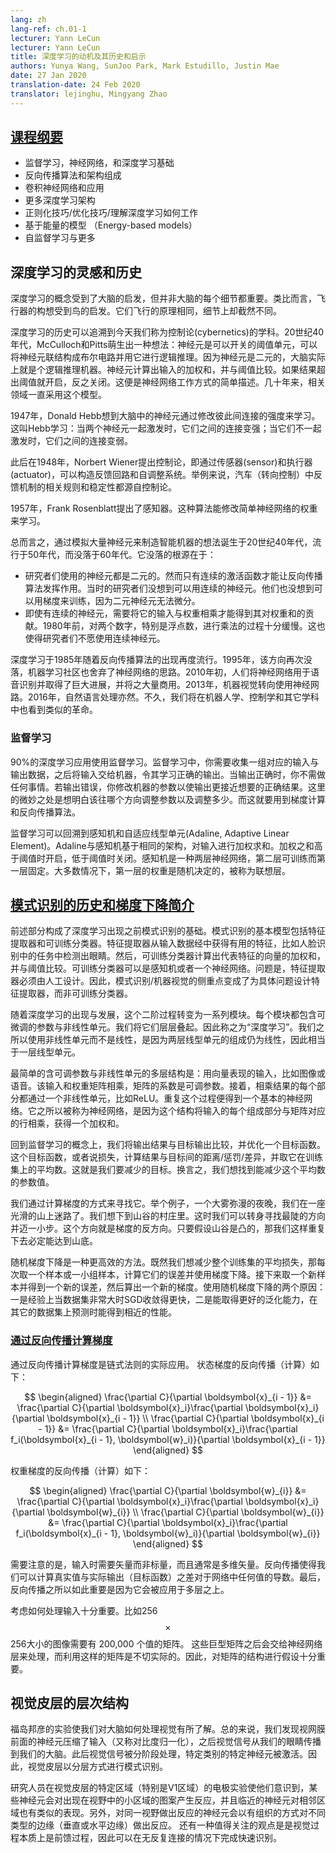 ```yaml
---
lang: zh
lang-ref: ch.01-1
lecturer: Yann LeCun
lecturer: Yann LeCun
title: 深度学习的动机及其历史和启示
authors: Yunya Wang, SunJoo Park, Mark Estudillo, Justin Mae
date: 27 Jan 2020
translation-date: 24 Feb 2020
translator: lejinghu, Mingyang Zhao
---
```


## [课程纲要](https://www.youtube.com/watch?v=0bMe_vCZo30&t=217s)

- 监督学习，神经网络，和深度学习基础
- 反向传播算法和架构组成
- 卷积神经网络和应用
- 更多深度学习架构
- 正则化技巧/优化技巧/理解深度学习如何工作
- 基于能量的模型 （Energy-based models）
- 自监督学习与更多


## 深度学习的灵感和历史

深度学习的概念受到了大脑的启发，但并非大脑的每个细节都重要。类比而言，飞行器的构想受到鸟的启发。它们飞行的原理相同，细节上却截然不同。

深度学习的历史可以追溯到今天我们称为控制论(cybernetics)的学科。20世纪40年代，McCulloch和Pitts萌生出一种想法：神经元是可以开关的阈值单元，可以将神经元联结构成布尔电路并用它进行逻辑推理。因为神经元是二元的，大脑实际上就是个逻辑推理机器。神经元计算出输入的加权和，并与阈值比较。如果结果超出阈值就开启，反之关闭。这便是神经网络工作方式的简单描述。几十年来，相关领域一直采用这个模型。

1947年，Donald Hebb想到大脑中的神经元通过修改彼此间连接的强度来学习。这叫Hebb学习：当两个神经元一起激发时，它们之间的连接变强；当它们不一起激发时，它们之间的连接变弱。

此后在1948年，Norbert Wiener提出控制论，即通过传感器(sensor)和执行器(actuator)，可以构造反馈回路和自调整系统。举例来说，汽车（转向控制）中反馈机制的相关规则和稳定性都源自控制论。

1957年，Frank Rosenblatt提出了感知器。这种算法能修改简单神经网络的权重来学习。

总而言之，通过模拟大量神经元来制造智能机器的想法诞生于20世纪40年代，流行于50年代，而没落于60年代。它没落的根源在于：

- 研究者们使用的神经元都是二元的。然而只有连续的激活函数才能让反向传播算法发挥作用。当时的研究者们没想到可以用连续的神经元。他们也没想到可以用梯度来训练，因为二元神经元无法微分。
- 即使有连续的神经元，需要将它的输入与权重相乘才能得到其对权重和的贡献。1980年前，对两个数字，特别是浮点数，进行乘法的过程十分缓慢。这也使得研究者们不愿使用连续神经元。

深度学习于1985年随着反向传播算法的出现再度流行。1995年，该方向再次没落，机器学习社区也舍弃了神经网络的思路。2010年初，人们将神经网络用于语音识别并取得了巨大进展，并将之大量商用。2013年，机器视觉转向使用神经网路。2016年，自然语言处理亦然。不久，我们将在机器人学、控制学和其它学科中也看到类似的革命。


### 监督学习

$90\%$的深度学习应用使用监督学习。监督学习中，你需要收集一组对应的输入与输出数据，之后将输入交给机器，令其学习正确的输出。当输出正确时，你不需做任何事情。若输出错误，你修改机器的参数以使输出更接近想要的正确结果。这里的微妙之处是想明白该往哪个方向调整参数以及调整多少。而这就要用到梯度计算和反向传播算法。

监督学习可以回溯到感知机和自适应线型单元(Adaline, Adaptive Linear Element)。Adaline与感知机基于相同的架构，对输入进行加权求和。加权之和高于阈值时开启，低于阈值时关闭。感知机是一种两层神经网络，第二层可训练而第一层固定。大多数情况下，第一层的权重是随机决定的，被称为联想层。


## [模式识别的历史和梯度下降简介](https://www.youtube.com/watch?v=0bMe_vCZo30&t=1461s)

前述部分构成了深度学习出现之前模式识别的基础。模式识别的基本模型包括特征提取器和可训练分类器。特征提取器从输入数据经中获得有用的特征，比如人脸识别中的任务中检测出眼睛。然后，可训练分类器计算出代表特征的向量的加权和，并与阈值比较。可训练分类器可以是感知机或者一个神经网络。问题是，特征提取器必须由人工设计。因此，模式识别/机器视觉的侧重点变成了为具体问题设计特征提取器，而非可训练分类器。

随着深度学习的出现与发展，这个二阶过程转变为一系列模块。每个模块都包含可微调的参数与非线性单元。我们将它们层层叠起。因此称之为“深度学习”。我们之所以使用非线性单元而不是线性，是因为两层线型单元的组成仍为线性，因此相当于一层线型单元。

最简单的含可调参数与非线性单元的多层结构是：用向量表现的输入，比如图像或语音。该输入和权重矩阵相乘，矩阵的系数是可调参数。接着，相乘结果的每个部分都通过一个非线性单元，比如ReLU。重复这个过程便得到一个基本的神经网络。它之所以被称为神经网络，是因为这个结构将输入的每个组成部分与矩阵对应的行相乘，获得一个加权和。

回到监督学习的概念上，我们将输出结果与目标输出比较，并优化一个目标函数。这个目标函数，或者说损失，计算结果与目标间的距离/惩罚/差异，并取它在训练集上的平均数。这就是我们要减少的目标。换言之，我们想找到能减少这个平均数的参数值。

我们通过计算梯度的方式来寻找它。举个例子，一个大雾弥漫的夜晚，我们在一座光滑的山上迷路了。我们想下到山谷的村庄里。这时我们可以转身寻找最陡的方向并迈一小步。这个方向就是梯度的反方向。只要假设山谷是凸的，那我们这样重复下去必定能达到山底。

随机梯度下降是一种更高效的方法。既然我们想减少整个训练集的平均损失，那每次取一个样本或一小组样本，计算它们的误差并使用梯度下降。接下来取一个新样本并得到一个新的误差，然后算出一个新的梯度。使用随机梯度下降的两个原因：一是经验上当数据集非常大时SGD收敛得更快，二是能取得更好的泛化能力，在其它的数据集上预测时能得到相近的性能。


### [通过反向传播计算梯度](https://www.youtube.com/watch?v=0bMe_vCZo30&t=2336s)

通过反向传播计算梯度是链式法则的实际应用。 状态梯度的反向传播（计算）如下：

$$
\begin{aligned}
\frac{\partial C}{\partial \boldsymbol{x}_{i - 1}} &= \frac{\partial C}{\partial \boldsymbol{x}_i}\frac{\partial \boldsymbol{x}_i}{\partial \boldsymbol{x}_{i - 1}} \\
\frac{\partial C}{\partial \boldsymbol{x}_{i - 1}} &= \frac{\partial C}{\partial \boldsymbol{x}_i}\frac{\partial f_i(\boldsymbol{x}_{i - 1}, \boldsymbol{w}_i)}{\partial \boldsymbol{x}_{i - 1}}
\end{aligned}
$$

权重梯度的反向传播（计算）如下：

$$
\begin{aligned}
\frac{\partial C}{\partial \boldsymbol{w}_{i}} &= \frac{\partial C}{\partial \boldsymbol{x}_i}\frac{\partial \boldsymbol{x}_i}{\partial \boldsymbol{w}_{i}} \\
\frac{\partial C}{\partial \boldsymbol{w}_{i}} &= \frac{\partial C}{\partial \boldsymbol{x}_i}\frac{\partial f_i(\boldsymbol{x}_{i - 1}, \boldsymbol{w}_i)}{\partial \boldsymbol{w}_{i}}
\end{aligned}
$$

需要注意的是，输入时需要矢量而非标量，而且通常是多维矢量。反向传播使得我们可以计算真实值与实际输出（目标函数）之差对于网络中任何值的导数。最后，反向传播之所以如此重要是因为它会被应用于多层之上。

考虑如何处理输入十分重要。比如256$$\times$$256大小的图像需要有 200,000 个值的矩阵。 这些巨型矩阵之后会交给神经网络层来处理，而利用这样的矩阵是不切实际的。因此，对矩阵的结构进行假设十分重要。


## 视觉皮层的层次结构

福岛邦彦的实验使我们对大脑如何处理视觉有所了解。总的来说，我们发现视网膜前面的神经元压缩了输入（又称对比度归一化），之后视觉信号从我们的眼睛传播到我们的大脑。此后视觉信号被分阶段处理，特定类别的特定神经元被激活。因此，视觉皮层以分层方式进行模式识别。

研究人员在视觉皮层的特定区域（特别是V1区域）的电极实验使他们意识到，某些神经元会对出现在视野中的小区域的图案产生反应，并且临近的神经元对相邻区域也有类似的表现。另外，对同一视野做出反应的神经元会以有组织的方式对不同类型的边缘（垂直或水平边缘）做出反应。
还有一种值得关注的观点是是视觉过程本质上是前馈过程，因此可以在无反复连接的情况下完成快速识别。
